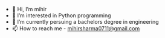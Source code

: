 - 👋 Hi, I’m mihir 
- 👀 I’m interested in Python programming 
- 🌱 I’m currently persuing a bachelors degree in engineering
- 📫 How to reach me - mihirsharma0711@gmail.com

